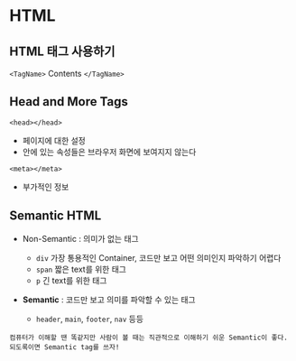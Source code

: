 # HTML

## HTML 태그 사용하기
`<TagName>` Contents `</TagName>`

## Head and More Tags
`<head></head>` 
- 페이지에 대한 설정
- 안에 있는 속성들은 브라우저 화면에 보여지지 않는다

`<meta></meta>`
- 부가적인 정보

## Semantic HTML
- Non-Semantic : 의미가 없는 태그
  - `div` 가장 통용적인 Container, 코드만 보고 어떤 의미인지 파악하기 어렵다
  - `span` 짧은 text를 위한 태그
  - `p` 긴 text를 위한 태그
  
- **Semantic** : 코드만 보고 의미를 파악할 수 있는 태그
  - `header`, `main`, `footer`, `nav` 등등
  
```
컴퓨터가 이해할 땐 똑같지만 사람이 볼 때는 직관적으로 이해하기 쉬운 Semantic이 좋다.
되도록이면 Semantic tag를 쓰자!
```
